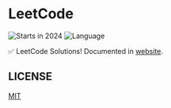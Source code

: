 # LeetCode

![Starts in 2024](https://img.shields.io/badge/Started-2024-brightgreen)
![Language](https://img.shields.io/badge/Language-Go-blue.svg)

✅ LeetCode Solutions! Documented in [website](https://zikoengtsik.github.io/leetcode/).

## LICENSE

[MIT](LICENSE)
